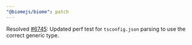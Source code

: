 ```yaml
---
"@biomejs/biome": patch
---
```


Resolved [#6745](hhttps://github.com/biomejs/biome/issues/6745): Updated perf test for `tsconfig.json` parsing to use the correct generic type.
